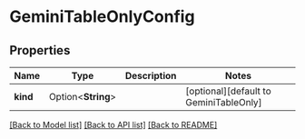 # GeminiTableOnlyConfig

## Properties

Name | Type | Description | Notes
------------ | ------------- | ------------- | -------------
**kind** | Option<**String**> |  | [optional][default to GeminiTableOnly]

[[Back to Model list]](../README.md#documentation-for-models) [[Back to API list]](../README.md#documentation-for-api-endpoints) [[Back to README]](../README.md)


